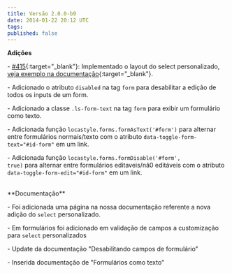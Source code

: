 ```yaml
---
title: Versão 2.0.0-b9
date: 2014-01-22 20:12 UTC
tags:
published: false
---
```


**Adições**

\- [#415](https://github.com/locaweb/locawebstyle/pull/415){:target="_blank"}: Implementado o layout do select personalizado, [veja exemplo na documentação](http://locaweb.github.io/locawebstyle/manual/componentes/select "Veja o exemplo na documentação"){:target="_blank"}.

\- Adicionado o atributo <code>disabled</code> na tag <code>form</code> para desabilitar a edição de todos os inputs de um form.

\- Adicionado a classe <code>.ls-form-text</code> na tag <code>form</code> para exibir um formulário como texto.

\- Adicionada função <code>locastyle.forms.formAsText('#form')</code> para alternar entre formulários normais/texto com o atributo <code>data-toggle-form-text="#id-form"</code> em um link.

\- Adicionada função <code>locastyle.forms.formDisable('#form', true)</code> para alternar entre formulários editaveis/nã0 editáveis com o atributo <code>data-toggle-form-edit="#id-form"</code> em um link.


<br>
**Documentação**

\- Foi adicionada uma página na nossa documentação referente a nova adição do <code>select</code> personalizado.

\- Em formulários foi adicionado em validação de campos a customização para <code>select</code> personalizados

\- Update da documentação "Desabilitando campos de formulário"

\- Inserida documentação de "Formulários como texto"
